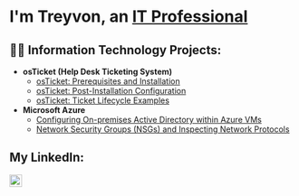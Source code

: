 <h1>I'm Treyvon, an <a href="https://www.linkedin.com/in/treyvon-burt-7710a3258?trk)">IT Professional</a></h1>

<h2>👨‍💻 Information Technology Projects:</h2>

- <b>osTicket (Help Desk Ticketing System)</b>
  - [osTicket: Prerequisites and Installation](https://github.com/treyvonburt/osticket-prereqs)
  - [osTicket: Post-Installation Configuration](https://github.com/treyvonburt/post-install-config)
  - [osTicket: Ticket Lifecycle Examples](https://github.com/treyvonburt/ticket-lifecycle)
- <b>Microsoft Azure</b>
  - [Configuring On-premises Active Directory within Azure VMs](https://github.com/treyvonburt/config-ad)
  - [Network Security Groups (NSGs) and Inspecting Network Protocols](https://github.com/treyvonburt/azure-network-protocols)

<h2>My LinkedIn:</h2>

[<img align="left" alt="Josh | LinkedIn" width="22px" src="https://cdn.jsdelivr.net/npm/simple-icons@v3/icons/linkedin.svg" />][linkedin]

[linkedin]: https://linkedin.com/in/treyvon-burt-7710a3258?trk
